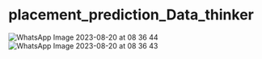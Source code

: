 # placement_prediction_Data_thinker

![WhatsApp Image 2023-08-20 at 08 36 44](https://github.com/khushal576/placement_prediction_Data_thinker/assets/123567488/70146ca2-bb91-4fa4-a1a0-de586094e779)
![WhatsApp Image 2023-08-20 at 08 36 43](https://github.com/khushal576/placement_prediction_Data_thinker/assets/123567488/ade7f6ac-8b08-4833-ab1d-17bf528bca33)

